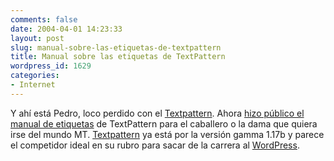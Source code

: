 ```yaml
---
comments: false
date: 2004-04-01 14:23:33
layout: post
slug: manual-sobre-las-etiquetas-de-textpattern
title: Manual sobre las etiquetas de TextPattern
wordpress_id: 1629
categories:
- Internet
---
```


Y ahí está Pedro, loco perdido con el [Textpattern](http://textpattern.com). Ahora [hizo público el manual de etiquetas](http://kusor.com/en/txptags/) de TextPattern para el caballero o la dama que quiera irse del mundo MT.  [Textpattern](http://textpattern.com) ya está por la versión gamma 1.17b y parece el competidor ideal en su rubro para sacar de la carrera al [WordPress](http://wordpress.org/).




 

